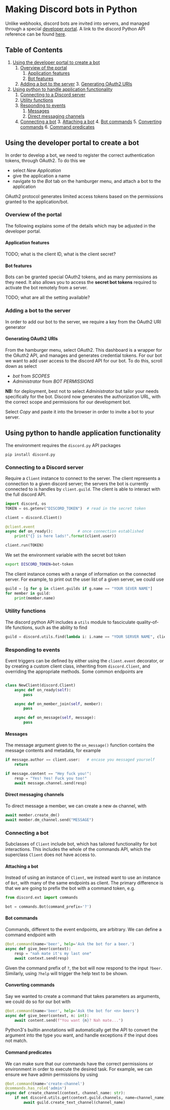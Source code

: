 # Making Discord bots in Python
Unlike webhooks, discord bots are invited into servers, and managed through a special [developer portal](https://discordapp.com/developers/applications). A link to the discord Python API reference can be found [here](https://discordpy.readthedocs.io/en/latest/api.html).

<!--BEGIN TOC-->
## Table of Contents
1. [Using the developer portal to create a bot](#toc-sub-tag-0)
	1. [Overview of the portal](#toc-sub-tag-1)
		1. [Application features](#toc-sub-tag-2)
		2. [Bot features](#toc-sub-tag-3)
	2. [Adding a bot to the server](#toc-sub-tag-4)
		3. [Generating OAuth2 URIs](#toc-sub-tag-5)
2. [Using python to handle application functionality](#toc-sub-tag-6)
	1. [Connecting to a Discord server](#toc-sub-tag-7)
	2. [Utility functions](#toc-sub-tag-8)
	3. [Responding to events](#toc-sub-tag-9)
		1. [Messages](#toc-sub-tag-10)
		2. [Direct messaging channels](#toc-sub-tag-11)
	4. [Connecting a bot](#toc-sub-tag-12)
		3. [Attaching a bot](#toc-sub-tag-13)
		4. [Bot commands](#toc-sub-tag-14)
		5. [Converting commands](#toc-sub-tag-15)
		6. [Command predicates](#toc-sub-tag-16)
<!--END TOC-->

## Using the developer portal to create a bot <a name="toc-sub-tag-0"></a>
In order to develop a bot, we need to register the correct authentication tokens, through OAuth2. To do this we 

- select *New Application*
- give the application a name
- navigate to the *Bot* tab on the hamburger menu, and attach a bot to the application

OAuth2 protocol generates limited access tokens based on the permissions granted to the application/bot.

### Overview of the portal <a name="toc-sub-tag-1"></a>
The following explains some of the details which may be adjusted in the developer portal.

#### Application features <a name="toc-sub-tag-2"></a>
TODO; what is the client ID, what is the client secret?

#### Bot features <a name="toc-sub-tag-3"></a>
Bots can be granted special OAuth2 tokens, and as many permissions as they need. It also allows you to access the **secret bot tokens** required to activate the bot remotely from a server.

TODO; what are all the setting available?


### Adding a bot to the server <a name="toc-sub-tag-4"></a>
In order to add our bot to the server, we require a key from the OAuth2 URI generator

#### Generating OAuth2 URIs <a name="toc-sub-tag-5"></a>
From the hamburger menu, select OAuth2. This dashboard is a wrapper for the OAuth2 API, and manages and generates credential tokens. For our bot we want to add user access to the discord API for our bot. To do this, scroll down as select

- *bot* from *SCOPES*
- *Administrator* from *BOT PERMISSIONS*

**NB:** for deployment, best not to select *Administrator* but tailor your needs specifically for the bot. Discord now generates the authorization URL, with the correct scope and permissions for our development bot.

Select *Copy* and paste it into the browser in order to invite a bot to your server.


## Using python to handle application functionality <a name="toc-sub-tag-6"></a>
The environment requires the `discord.py` API packages
```
pip install discord.py
```
### Connecting to a Discord server <a name="toc-sub-tag-7"></a>
Require a `Client` instance to connect to the server. The client represents a connection to a given discord server; the servers the bot is currently connected to is handles by `client.guild`. The client is able to interact with the full discord API.
```python
import discord, os
TOKEN = os.getenv("DISCORD_TOKEN")	# read in the secret token

client = discord.Client()

@client.event
async def on_ready():			# once connection established
	print("{} is here lads!".format(client.user))

client.run(TOKEN)
```
We set the environment variable with the secret bot token
```bash
export DISCORD_TOKEN=bot-token
```

The client instance comes with a range of information on the connected server. For example, to print out the user list of a given server, we could use
```python
guild = [g for g in client.guilds if g.name == "YOUR SEVER NAME"]
for member in guild:
	print(member.name)
```

### Utility functions <a name="toc-sub-tag-8"></a>
The discord python API includes a `utils` module to fasciculate quality-of-life functions, such as the ability to find
```python
guild = discord.utils.find(lambda i: i.name == "YOUR SERVER NAME", client.guilds)
```

### Responding to events <a name="toc-sub-tag-9"></a>
Event triggers can be defined by either using the `client.event` decorator, or by creating a custom client class, inheriting from `discord.Client`, and overriding the appropriate methods.
Some common endpoints are
```python

class NewClient(discord.Client)
	async def on_ready(self):
		pass

	async def on_member_join(self, member):
		pass

	async def on_message(self, message):
		pass

```

#### Messages <a name="toc-sub-tag-10"></a>
The message argument given to the `on_message()` function contains the message contents and metadata, for example
```python
if message.author == client.user: 	# encase you messaged yourself
	return

if message.content == "Hey fuck you!":
	resp = "Yes! Yes! Fuck you too!"
	await message.channel.send(resp)
```

#### Direct messaging channels <a name="toc-sub-tag-11"></a>
To direct message a member, we can create a new `dm` channel, with
```python
await member.create_dm()
await member.dm_channel.send("MESSAGE")
```

### Connecting a bot <a name="toc-sub-tag-12"></a>
Subclasses of `Client` include bot, which has tailored functionality for bot interactions. This includes the whole of the commands API, which the superclass `Client` does not have access to.
#### Attaching a bot <a name="toc-sub-tag-13"></a>
Instead of using an instance of `Client`, we instead want to use an instance of `Bot`, with many of the same endpoints as client. The primary difference is that we are going to prefix the bot with a command token, e.g.
```python
from discord.ext import commands

bot = commands.Bot(command_prefix='?')
```
#### Bot commands <a name="toc-sub-tag-14"></a>
Commands, different to the event endpoints, are arbitrary. We can define a command endpoint with
```python
@bot.command(name='beer', help='Ask the bot for a beer.')
async def give_beer(context):
	resp = "nah mate it's my last one"
	await context.send(resp)
```
Given the command prefix of `?`, the bot will now respond to the input `?beer`. Similarly, using `?help` will trigger the help text to be shown.

#### Converting commands <a name="toc-sub-tag-15"></a>
Say we wanted to create a command that takes parameters as arguments, we could do so for our bot with
```python
@bot.command(name='beer', help='Ask the bot for <n> beers')
async def give_beer(context, n: int):
	await content.send(f"You want {n}? Nah mate...")
```
Python3's builtin annotations will automatically get the API to convert the argument into the type you want, and handle exceptions if the input does not match.

#### Command predicates <a name="toc-sub-tag-16"></a>
We can make sure that our commands have the correct permissions or environment in order to execute the desired task. For example, we can ensure we have admin permissions by using
```python
@bot.command(name='create-channel')
@commands.has_role('admin')
async def create_channel(context, channel_name: str):
	if not discord.utils.get(context.guild.channels, name=channel_name):	# make sure channel doesn't already exist
		await guild.create_text_channel(channel_name)
```